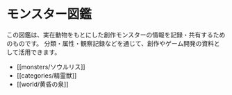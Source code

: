 # モンスター図鑑

この図鑑は、実在動物をもとにした創作モンスターの情報を記録・共有するためのものです。
分類・属性・観察記録などを通じて、創作やゲーム開発の資料として活用できます。

- [[monsters/ソウルリス]]
- [[categories/精霊獣]]
- [[world/黄昏の泉]]
